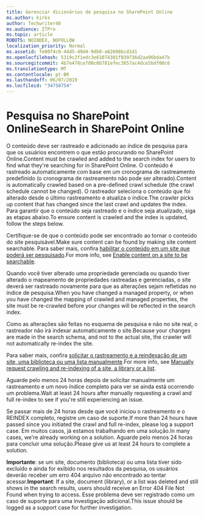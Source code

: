 ```yaml
---
title: Gerenciar dicionários de pesquisa no SharePoint Online
ms.author: kirks
author: Techwriter40
ms.audience: ITPro
ms.topic: article
ROBOTS: NOINDEX, NOFOLLOW
localization_priority: Normal
ms.assetid: fe00f4c0-44d5-49d4-9db0-a62698bcd1d1
ms.openlocfilehash: 5319c2f1edc3e61074301f039736d2aa96bda47b
ms.sourcegitcommit: 4b7e478ce700c0b781efec3857ac4dce5bdf00c6
ms.translationtype: MT
ms.contentlocale: pt-BR
ms.lasthandoff: 06/07/2019
ms.locfileid: "34758754"
---
```

# <a name="search-in-sharepoint-online"></a><span data-ttu-id="4907d-102">Pesquisa no SharePoint Online</span><span class="sxs-lookup"><span data-stu-id="4907d-102">Search in SharePoint Online</span></span>

<span data-ttu-id="4907d-103">O conteúdo deve ser rastreado e adicionado ao índice de pesquisa para que os usuários encontrem o que estão procurando no SharePoint Online.</span><span class="sxs-lookup"><span data-stu-id="4907d-103">Content must be crawled and added to the search index for users to find what they're searching for in SharePoint Online.</span></span> <span data-ttu-id="4907d-104">O conteúdo é rastreado automaticamente com base em um cronograma de rastreamento predefinido (o cronograma de rastreamento não pode ser alterado).</span><span class="sxs-lookup"><span data-stu-id="4907d-104">Content is automatically crawled based on a pre-defined crawl schedule (the crawl schedule cannot be changed).</span></span> <span data-ttu-id="4907d-105">O rastreador seleciona o conteúdo que foi alterado desde o último rastreamento e atualiza o índice.</span><span class="sxs-lookup"><span data-stu-id="4907d-105">The crawler picks up content that has changed since the last crawl and updates the index.</span></span> <span data-ttu-id="4907d-106">Para garantir que o conteúdo seja rastreado e o índice seja atualizado, siga as etapas abaixo.</span><span class="sxs-lookup"><span data-stu-id="4907d-106">To ensure content is crawled and the index is updated, follow the steps below.</span></span>

<span data-ttu-id="4907d-107">Certifique-se de que o conteúdo pode ser encontrado ao tornar o conteúdo do site pesquisável.</span><span class="sxs-lookup"><span data-stu-id="4907d-107">Make sure content can be found by making site content searchable.</span></span> <span data-ttu-id="4907d-108">Para saber mais, confira [habilitar o conteúdo em um site que poderá ser pesquisado](https://docs.microsoft.com/sharepoint/make-site-content-searchable).</span><span class="sxs-lookup"><span data-stu-id="4907d-108">For more info, see [Enable content on a site to be searchable](https://docs.microsoft.com/sharepoint/make-site-content-searchable).</span></span>

<span data-ttu-id="4907d-109">Quando você tiver alterado uma propriedade gerenciada ou quando tiver alterado o mapeamento de propriedades rastreadas e gerenciadas, o site deverá ser rastreado novamente para que as alterações sejam refletidas no índice de pesquisa.</span><span class="sxs-lookup"><span data-stu-id="4907d-109">When you have changed a managed property, or when you have changed the mapping of crawled and managed properties, the site must be re-crawled before your changes will be reflected in the search index.</span></span> 

<span data-ttu-id="4907d-110">Como as alterações são feitas no esquema de pesquisa e não no site real, o rastreador não irá indexar automaticamente o site.</span><span class="sxs-lookup"><span data-stu-id="4907d-110">Because your changes are made in the search schema, and not to the actual site, the crawler will not automatically re-index the site.</span></span> 

<span data-ttu-id="4907d-111">Para saber mais, confira [solicitar o rastreamento e a reindexação de um site, uma biblioteca ou uma lista manualmente](https://docs.microsoft.com/sharepoint/crawl-site-conten).</span><span class="sxs-lookup"><span data-stu-id="4907d-111">For more info, see [Manually request crawling and re-indexing of a site, a library or a list](https://docs.microsoft.com/sharepoint/crawl-site-conten).</span></span>

 <span data-ttu-id="4907d-112">Aguarde pelo menos 24 horas depois de solicitar manualmente um rastreamento e um novo índice completo para ver se ainda está ocorrendo um problema.</span><span class="sxs-lookup"><span data-stu-id="4907d-112">Wait at least 24 hours after manually requesting a crawl and full re-index to see if you're still experiencing an issue.</span></span> 

<span data-ttu-id="4907d-113">Se passar mais de 24 horas desde que você iniciou o rastreamento e o REINDEX completo, registre um caso de suporte.</span><span class="sxs-lookup"><span data-stu-id="4907d-113">If more than 24 hours have passed since you initiated the crawl and full re-index, please log a support case.</span></span> <span data-ttu-id="4907d-114">Em muitos casos, já estamos trabalhando em uma solução.</span><span class="sxs-lookup"><span data-stu-id="4907d-114">In many cases, we're already working on a solution.</span></span> <span data-ttu-id="4907d-115">Aguarde pelo menos 24 horas para concluir uma solução.</span><span class="sxs-lookup"><span data-stu-id="4907d-115">Please give us at least 24 hours to complete a solution.</span></span>

<span data-ttu-id="4907d-116">**Importante**: se um site, documento (biblioteca) ou uma lista tiver sido excluído e ainda for exibido nos resultados da pesquisa, os usuários deverão receber um erro 404 arquivo não encontrado ao tentar acessar.</span><span class="sxs-lookup"><span data-stu-id="4907d-116">**Important**: If a site, document (library), or a list was deleted and still shows in the search results, users should receive an Error 404 File Not Found when trying to access.</span></span> <span data-ttu-id="4907d-117">Esse problema deve ser registrado como um caso de suporte para uma investigação adicional.</span><span class="sxs-lookup"><span data-stu-id="4907d-117">This issue should be logged as a support case for further investigation.</span></span> 




